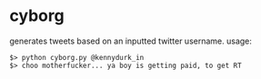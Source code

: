 # cyborg
generates tweets based on an inputted twitter username.
usage:

```$> python cyborg.py @kennydurk_in```<br>
```$> choo motherfucker... ya boy is getting paid, to get RT```